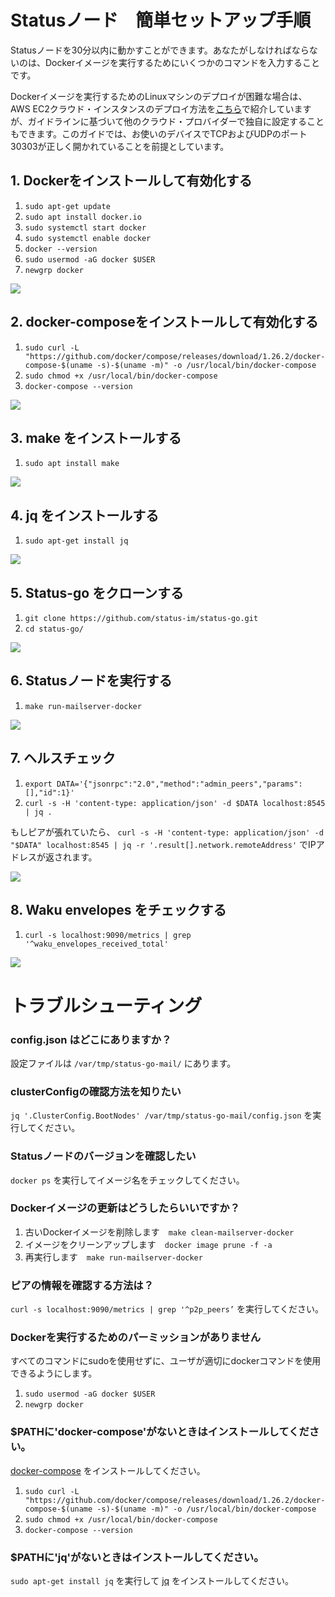 # Statusノード　簡単セットアップ手順

Statusノードを30分以内に動かすことができます。あなたがしなければならないのは、Dockerイメージを実行するためにいくつかのコマンドを入力することです。

Dockerイメージを実行するためのLinuxマシンのデプロイが困難な場合は、AWS EC2クラウド・インスタンスのデプロイ方法を[こちら](https://status.im/technical/others/deploy_ec2_instance.html)で紹介していますが、ガイドラインに基づいて他のクラウド・プロバイダーで独自に設定することもできます。このガイドでは、お使いのデバイスでTCPおよびUDPのポート30303が正しく開かれていることを前提としています。


## 1. Dockerをインストールして有効化する

1. `sudo apt-get update`
2. `sudo apt install docker.io`
3. `sudo systemctl start docker`
4. `sudo systemctl enable docker`
5. `docker --version`
6. `sudo usermod -aG docker $USER`
7. `newgrp docker`

![](https://status.im/technical/status_node_step_by_step/docker.png)


## 2. docker-composeをインストールして有効化する

1. `sudo curl -L "https://github.com/docker/compose/releases/download/1.26.2/docker-compose-$(uname -s)-$(uname -m)" -o /usr/local/bin/docker-compose`
2. `sudo chmod +x /usr/local/bin/docker-compose`
3. `docker-compose --version`

![](https://status.im/technical/status_node_step_by_step/docker-compose.png)


## 3. make をインストールする

1. `sudo apt install make`

![](https://status.im/technical/status_node_step_by_step/make.png)


## 4. jq をインストールする

1. `sudo apt-get install jq`

![](https://status.im/technical/status_node_step_by_step/jq.png)


## 5. Status-go をクローンする

1. `git clone https://github.com/status-im/status-go.git`
2. `cd status-go/`

![](https://status.im/technical/status_node_step_by_step/clone-status-go.png)


## 6. Statusノードを実行する

1. `make run-mailserver-docker`

![](https://status.im/technical/status_node_step_by_step/run-a-status-node.png)


## 7. ヘルスチェック

1. `export DATA='{"jsonrpc":"2.0","method":"admin_peers","params":[],"id":1}'`
2. `curl -s -H 'content-type: application/json' -d $DATA localhost:8545 | jq .`

もしピアが張れていたら、
`curl -s -H 'content-type: application/json' -d "$DATA" localhost:8545 | jq -r '.result[].network.remoteAddress'`
でIPアドレスが返されます。

![](https://status.im/technical/status_node_step_by_step/health-check.png)


## 8. Waku envelopes をチェックする

1. `curl -s localhost:9090/metrics | grep '^waku_envelopes_received_total'`

![](https://status.im/technical/status_node_step_by_step/waku-envelopes.png)


# トラブルシューティング

### config.json はどこにありますか？

設定ファイルは `/var/tmp/status-go-mail/` にあります。


### clusterConfigの確認方法を知りたい

`jq '.ClusterConfig.BootNodes' /var/tmp/status-go-mail/config.json` を実行してください。


### Statusノードのバージョンを確認したい

`docker ps` を実行してイメージ名をチェックしてください。


### Dockerイメージの更新はどうしたらいいですか？

1. 古いDockerイメージを削除します　`make clean-mailserver-docker`
2. イメージをクリーンアップします　`docker image prune -f -a`
3. 再実行します　`make run-mailserver-docker`


### ピアの情報を確認する方法は？

`curl -s localhost:9090/metrics | grep '^p2p_peers’` を実行してください。


### Dockerを実行するためのパーミッションがありません

すべてのコマンドにsudoを使用せずに、ユーザが適切にdockerコマンドを使用できるようにします。

1. `sudo usermod -aG docker $USER`
2. `newgrp docker`


### $PATHに'docker-compose'がないときはインストールしてください。

[docker-compose](https://docs.docker.com/compose/) をインストールしてください。

1. `sudo curl -L "https://github.com/docker/compose/releases/download/1.26.2/docker-compose-$(uname -s)-$(uname -m)" -o /usr/local/bin/docker-compose`
2. `sudo chmod +x /usr/local/bin/docker-compose`
3. `docker-compose --version`


### $PATHに'jq'がないときはインストールしてください。

`sudo apt-get install jq` を実行して [jq](https://stedolan.github.io/jq/) をインストールしてください。

